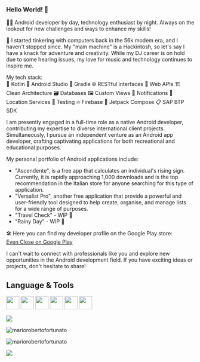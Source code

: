 ### Hello World! 👋

👨‍💻 Android developer by day, technology enthusiast by night. Always on the lookout for new challenges and ways to enhance my skills!

🔌 I started tinkering with computers back in the 56k modem era, and I haven't stopped since. My "main machine" is a Hackintosh, so let's say I have a knack for adventure and creativity. While my DJ career is on hold due to some hearing issues, my love for music and technology continues to inspire me.


My tech stack:<br>
🚀 Kotlin
📱 Android Studio
🔨 Gradle
🌐 RESTful interfaces
📡 Web APIs
🏗️ Clean Architecture
🗃️ Databases
🖼️ Custom Views
🔔 Notifications
📍 Location Services
🧪 Testing
🔥 Firebase
🚀 Jetpack Compose
📋 SAP BTP SDK

I am presently engaged in a full-time role as a native Android developer, contributing my expertise to diverse international client projects. Simultaneously, I pursue an independent venture as an Android app developer, crafting captivating applications for both recreational and educational purposes. 

My personal portfolio of Android applications include:<br>

- "Ascendente", is a free app that calculates an individual's rising sign. Currently, it is rapidly approaching 1,000 downloads and is the top recommendation in the Italian store for anyone searching for this type of application.<br>
- "Versalist Pro", another free application that provide a powerful and user-friendly tool designed to help create, organise, and manage lists for a wide range of purposes.<br>
- "Travel Check" - WIP 🤫<br>
- "Rainy Day" - WIP 🤫<br>

🛠️ Here you can find my developer profile on the Google Play store:<br>
<a href="https://play.google.com/store/apps/developer?id=EvenClose">Even Close on Google Play</a>

I can't wait to connect with professionals like you and explore new opportunities in the Android development field. If you have exciting ideas or projects, don't hesitate to share!


## Language & Tools
<p>
<img src="https://cdn.jsdelivr.net/gh/devicons/devicon/icons/kotlin/kotlin-original.svg" width="35" height="35"/>
<img src="https://cdn.jsdelivr.net/gh/devicons/devicon/icons/android/android-original.svg" width="35" height="35"/>
<img src="https://cdn.jsdelivr.net/gh/devicons/devicon/icons/androidstudio/androidstudio-original.svg" width="35" height="35"/>
<img src="https://cdn.jsdelivr.net/gh/devicons/devicon/icons/firebase/firebase-plain.svg" width="35" height="35"/>
<img src="https://cdn.jsdelivr.net/gh/devicons/devicon/icons/java/java-original.svg" width="35" height="35"/>
<img src="https://cdn.jsdelivr.net/gh/devicons/devicon/icons/sqlite/sqlite-original.svg" width="35" height="35"/>
</p>

<p><img align="center" src="https://github-readme-stats.vercel.app/api/top-langs/?username=mariorobertofortunato&theme=blue-green"/></p>

<p><img align="center" src=https://github-readme-stats.vercel.app/api?username=mariorobertofortunato&show_icons=true&locale=en alt="mariorobertofortunato" /></p>

<p><img align="center" src=https://github-readme-streak-stats.herokuapp.com/?user=mariorobertofortunato& alt="mariorobertofortunato" /></p>

<p><img align="center" src=https://komarev.com/ghpvc/?username=mariorobertofortunato /></p>


<!--
**mariorobertofortunato/mariorobertofortunato** is a ✨ _special_ ✨ repository because its `README.md` (this file) appears on your GitHub profile.

Here are some ideas to get you started:

- 🔭 I’m currently working on ...
- 🌱 I’m currently learning ...
- 👯 I’m looking to collaborate on ...
- 🤔 I’m looking for help with ...
- 💬 Ask me about ...
- 📫 How to reach me: ...
- 😄 Pronouns: ...
- ⚡ Fun fact: ...
-->
